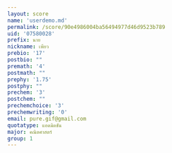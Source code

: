 ```yaml
---
layout: score
name: 'userdemo.md'
permalink: /score/90e4986004ba56494977d46d9523b789
uid: '07580028'
prefix: นาย
nickname: เพียว
prebio: '17'
postbio: ""
premath: '4'
postmath: ""
prephy: '1.75'
postphy: ""
prechem: '3'
postchem: ""
prechemchoice: '3'
prechemwriting: '0'
email: pure.gif@gmail.com
quotatype: แอดมิดชัน
major: คณิตศาสตร์
group: 1
---
```

